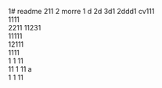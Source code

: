 1# readme 211
2 morre
1 d
2d
3d1 
2ddd1 
cv111  
1111  
2211 
11231     
11111        
12111             
1111  
1  1 
11    
11 
1 
11   a  
1 
1
11
 
